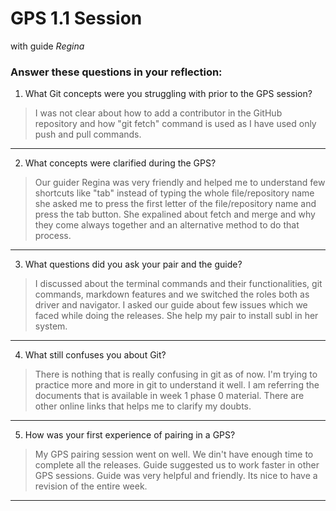 # GPS 1.1 Session
with guide *Regina* 

### Answer these questions in your reflection:

1. What Git concepts were you struggling with prior to the GPS session?
>I was not clear about how to add a contributor in the GitHub repository and how "git fetch" command is used as I have  used only push and pull commands. 
---

2. What concepts were clarified during the GPS?
>Our guider Regina was very friendly and helped me to understand few shortcuts like "tab" instead of typing the whole file/repository name she asked me to press the first letter of the file/repository name and press the tab button. She expalined about fetch and merge and why they come always together and an alternative method to do that process. 
---

3. What questions did you ask your pair and the guide?
>I discussed about the terminal commands and their functionalities, git commands, markdown features and we switched the roles both as driver and navigator. I asked our guide about few issues which we faced while doing the releases. She help my pair to install subl in her system. 
---

4. What still confuses you about Git?
>There is nothing that is really confusing in git as of now. I'm trying to practice more and more in git to understand it well. I am referring the documents that is available in week 1 phase 0 material. There are other online links that helps me to clarify my doubts.
---

5. How was your first experience of pairing in a GPS?
>My GPS pairing session went on well. We din't have enough time to complete all the releases. Guide suggested us to work faster in other GPS sessions. Guide was very helpful and friendly. Its nice to have a revision of the entire week. 
---
